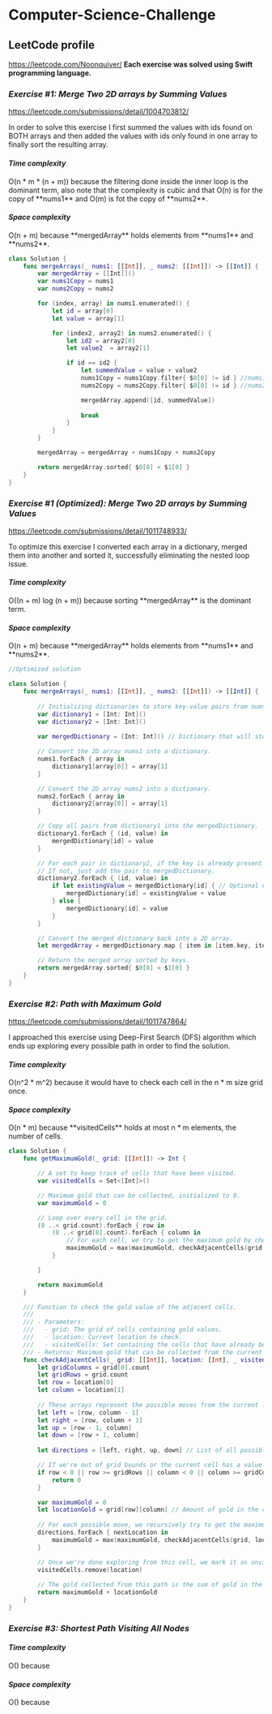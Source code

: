 # Computer-Science-Challenge
## LeetCode profile
https://leetcode.com/Noonquiver/
**Each exercise was solved using Swift programming language.**

### _Exercise #1: Merge Two 2D arrays by Summing Values_
https://leetcode.com/submissions/detail/1004703812/
<p>In order to solve this exercise I first summed the values with ids found on BOTH arrays and then added the values with ids only found in one array to finally sort the resulting array.</p>

#### _Time complexity_
<p>O(n * m * (n + m)) because the filtering done inside the inner loop is the dominant term, also note that the complexity is cubic and that O(n) is for the copy of **nums1** and O(m) is fot the copy of **nums2**.</p>

#### _Space complexity_
<p>O(n + m) because **mergedArray** holds elements from **nums1** and **nums2**.</p>

```swift
class Solution {
    func mergeArrays(_ nums1: [[Int]], _ nums2: [[Int]]) -> [[Int]] {
        var mergedArray = [[Int]]()
        var nums1Copy = nums1
        var nums2Copy = nums2

        for (index, array) in nums1.enumerated() {
            let id = array[0]
            let value = array[1]

            for (index2, array2) in nums2.enumerated() {
                let id2 = array2[0]
                let value2  = array2[1]

                if id == id2 {
                    let summedValue = value + value2
                    nums1Copy = nums1Copy.filter{ $0[0] != id } //nums1 items that have matching ids on nums2 array.
                    nums2Copy = nums2Copy.filter{ $0[0] != id } //nums2 items that have matching ids on nums1 array.

                    mergedArray.append([id, summedValue])
  
                    break
                }
            }
        }

        mergedArray = mergedArray + nums1Copy + nums2Copy

        return mergedArray.sorted{ $0[0] < $1[0] }
    }
}
```
### _Exercise #1 (Optimized): Merge Two 2D arrays by Summing Values_
https://leetcode.com/submissions/detail/1011748933/
<p>To optimize this exercise I converted each array in a dictionary, merged them into another and sorted it, successfully eliminating the nested loop issue.</p>

#### _Time complexity_
<p>O((n + m) log (n + m)) because sorting **mergedArray** is the dominant term.</p>

#### _Space complexity_
<p>O(n + m) because **mergedArray** holds elements from **nums1** and **nums2**.</p>

```swift
//Optimized solution

class Solution {
    func mergeArrays(_ nums1: [[Int]], _ nums2: [[Int]]) -> [[Int]] {
        
        // Initializing dictionaries to store key-value pairs from nums1 and nums2.
        var dictionary1 = [Int: Int]() 
        var dictionary2 = [Int: Int]()
        
        var mergedDictionary = [Int: Int]() // Dictionary that will store the merged key-value pairs.

        // Convert the 2D array nums1 into a dictionary.
        nums1.forEach { array in
            dictionary1[array[0]] = array[1]
        }

        // Convert the 2D array nums2 into a dictionary.
        nums2.forEach { array in
            dictionary2[array[0]] = array[1]
        }

        // Copy all pairs from dictionary1 into the mergedDictionary.
        dictionary1.forEach { (id, value) in
            mergedDictionary[id] = value
        }

        // For each pair in dictionary2, if the key is already present in mergedDictionary, sum up the values.
        // If not, just add the pair to mergedDictionary.
        dictionary2.forEach { (id, value) in
            if let existingValue = mergedDictionary[id] { // Optional unwrapping, existingValue will be null if there's no key equal to id.
                mergedDictionary[id] = existingValue + value
            } else {
                mergedDictionary[id] = value
            }
        }

        // Convert the merged dictionary back into a 2D array.
        let mergedArray = mergedDictionary.map { item in [item.key, item.value] }

        // Return the merged array sorted by keys.
        return mergedArray.sorted{ $0[0] < $1[0] }
    }
}
```
### _Exercise #2: Path with Maximum Gold_
https://leetcode.com/submissions/detail/1011747864/
<p>I approached this exercise using Deep-First Search (DFS) algorithm which ends up exploring every possible path in order to find the solution.</p>

#### _Time complexity_
<p>O(n^2 * m^2) because it would have to check each cell in the n * m size grid once.</p>

#### _Space complexity_
<p>O(n * m) because **visitedCells** holds at most n * m elements, the number of cells.</p>

```swift
class Solution {
    func getMaximumGold(_ grid: [[Int]]) -> Int {

        // A set to keep track of cells that have been visited.
        var visitedCells = Set<[Int]>()

        // Maximum gold that can be collected, initialized to 0.
        var maximumGold = 0

        // Loop over every cell in the grid.
        (0 ..< grid.count).forEach { row in
            (0 ..< grid[0].count).forEach { column in
                // For each cell, we try to get the maximum gold by checking its adjacent cells.
                maximumGold = max(maximumGold, checkAdjacentCells(grid, location: [row, column], &visitedCells))
            }

        }

        return maximumGold
    }

    /// Function to check the gold value of the adjacent cells.
    ///
    /// - Parameters:
    ///   - grid: The grid of cells containing gold values.
    ///   - location: Current location to check.
    ///   - visitedCells: Set containing the cells that have already been visited.
    /// - Returns: Maximum gold that can be collected from the current location.
    func checkAdjacentCells(_ grid: [[Int]], location: [Int], _ visitedCells: inout Set<[Int]>) -> Int {
        let gridColumns = grid[0].count
        let gridRows = grid.count
        let row = location[0]
        let column = location[1]
        
        // These arrays represent the possible moves from the current location.
        let left = [row, column - 1]
        let right = [row, column + 1]
        let up = [row - 1, column]
        let down = [row + 1, column]
        
        let directions = [left, right, up, down] // List of all possible moves.

        // If we're out of grid bounds or the current cell has a value of 0 or this cell has already been visited, return 0.
        if row < 0 || row >= gridRows || column < 0 || column >= gridColumns || grid[row][column] == 0 || !visitedCells.insert(location).inserted {
            return 0
        }

        var maximumGold = 0
        let locationGold = grid[row][column] // Amount of gold in the current cell
        
        // For each possible move, we recursively try to get the maximum gold.
        directions.forEach { nextLocation in
            maximumGold = max(maximumGold, checkAdjacentCells(grid, location: nextLocation, &visitedCells))
        }

        // Once we're done exploring from this cell, we mark it as unvisited for other paths.
        visitedCells.remove(location)
        
        // The gold collected from this path is the sum of gold in the current cell and the gold collected from its adjacent cells.
        return maximumGold + locationGold
    }
}
```
### _Exercise #3: Shortest Path Visiting All Nodes_

<p></p>

#### _Time complexity_
<p>O() because </p>

#### _Space complexity_
<p>O() because </p>

```swift
```
